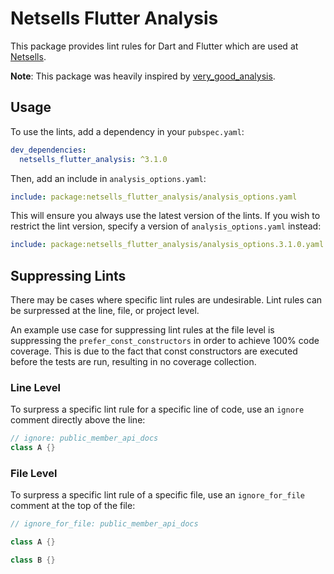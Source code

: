 # Netsells Flutter Analysis

This package provides lint rules for Dart and Flutter which are used at [Netsells](https://netsells.co.uk).

**Note**: This package was heavily inspired by [very_good_analysis](https://pub.dev/packages/very_good_analysis).

## Usage

To use the lints, add a dependency in your `pubspec.yaml`:

```yaml
dev_dependencies:
  netsells_flutter_analysis: ^3.1.0
```

Then, add an include in `analysis_options.yaml`:

```yaml
include: package:netsells_flutter_analysis/analysis_options.yaml
```

This will ensure you always use the latest version of the lints. If you wish to restrict the lint version, specify a version of `analysis_options.yaml` instead:

```yaml
include: package:netsells_flutter_analysis/analysis_options.3.1.0.yaml
```

## Suppressing Lints

There may be cases where specific lint rules are undesirable. Lint rules can be surpressed at the line, file, or project level.

An example use case for suppressing lint rules at the file level is suppressing the `prefer_const_constructors` in order to achieve 100% code coverage. This is due to the fact that const constructors are executed before the tests are run, resulting in no coverage collection.

### Line Level

To surpress a specific lint rule for a specific line of code, use an `ignore` comment directly above the line:

```dart
// ignore: public_member_api_docs
class A {}
```

### File Level

To surpress a specific lint rule of a specific file, use an `ignore_for_file` comment at the top of the file:

```dart
// ignore_for_file: public_member_api_docs

class A {}

class B {}
```
